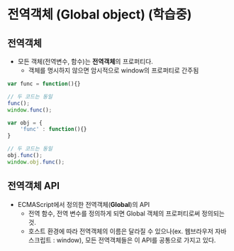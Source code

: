# 전역객체 (Global object) (학습중)
## 전역객체
- 모든 객체(전역변수, 함수)는 **전역객체**의 프로퍼티다.
  - 객체를 명시하지 않으면 암시적으로 window의 프로퍼티로 간주됨

```javascript
var func = function(){}

// 두 코드는 동일
func();
window.func();
```

```javascript
var obj = {
    'func' : function(){}
}

// 두 코드는 동일
obj.func();
window.obj.func();
```

## 전역객체 API
- ECMAScript에서 정의한 전역객체(**Global**)의 API 
  - 전역 함수, 전역 변수를 정의하게 되면 Global 객체의 프로퍼티로써 정의되는 것.
  - 호스트 환경에 따라 전역객체의 이름은 달라질 수 있으나(ex. 웹브라우저 자바스크립트 : window), 모든 전역객체들은 이 API를 공통으로 가지고 있다.